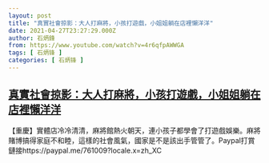 ```yaml
---
layout: post
title: "真實社會掠影：大人打麻將，小孩打遊戲，小姐姐躺在店裡懶洋洋"
date: 2021-04-27T23:27:29.000Z
author: 石炳鋒
from: https://www.youtube.com/watch?v=4r6qfpAWWGA
tags: [ 石炳锋 ]
categories: [ 石炳锋 ]
---
```

<!--1619566049000-->
[真實社會掠影：大人打麻將，小孩打遊戲，小姐姐躺在店裡懶洋洋](https://www.youtube.com/watch?v=4r6qfpAWWGA)
------

<div>
【重慶】實體店冷冷清清，麻將館熱火朝天，連小孩子都學會了打遊戲娛樂。麻將賭博搞得家庭不和睦，這樣的社會風氣，國家是不是該出手管管了。Paypal打賞鏈接https://paypal.me/761009?locale.x=zh_XC
</div>
